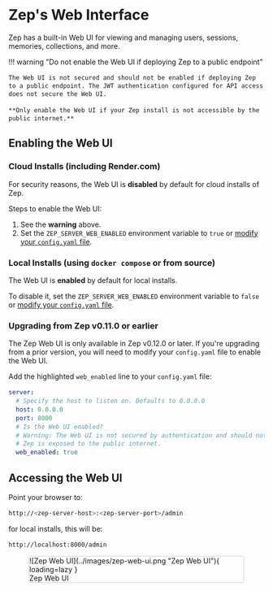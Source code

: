# Zep's Web Interface

Zep has a built-in Web UI for viewing and managing users, sessions, memories, collections, and more.

!!! warning "Do not enable the Web UI if deploying Zep to a public endpoint"

    The Web UI is not secured and should not be enabled if deploying Zep to a public endpoint. The JWT authentication configured for API access does not secure the Web UI.
    
    **Only enable the Web UI if your Zep install is not accessible by the public internet.**



## Enabling the Web UI

### Cloud Installs (including Render.com)
For security reasons, the Web UI is **disabled** by default for cloud installs of Zep. 

Steps to enable the Web UI:

1. See the **warning** above.
2. Set the `ZEP_SERVER_WEB_ENABLED` environment variable to `true` or [modify your `config.yaml` file](config.md).




### Local Installs (using `docker compose` or from source)

The Web UI is **enabled** by default for local installs. 

To disable it, set the `ZEP_SERVER_WEB_ENABLED` environment variable to `false` or [modify your `config.yaml` file](config.md).

### Upgrading from Zep v0.11.0 or earlier

The Zep Web UI is only available in Zep v0.12.0 or later. If you're upgrading from a prior version, you will need to modify your `config.yaml` file to enable the Web UI.

Add the highlighted `web_enabled` line to your `config.yaml` file:

```yaml hl_lines="8"
server:
  # Specify the host to listen on. Defaults to 0.0.0.0
  host: 0.0.0.0
  port: 8000
  # Is the Web UI enabled?
  # Warning: The Web UI is not secured by authentication and should not be enabled if
  # Zep is exposed to the public internet.
  web_enabled: true
```

## Accessing the Web UI

Point your browser to:

```bash
http://<zep-server-host>:<zep-server-port>/admin
```

for local installs, this will be:

```bash
http://localhost:8000/admin
```

<figure markdown style="border: 1px solid lightgrey; transition: box-shadow 125ms; border-radius: 0.2rem; ">
![Zep Web UI](../images/zep-web-ui.png "Zep Web UI"){ loading=lazy }
  <figcaption>Zep Web UI</figcaption>
</figure>
